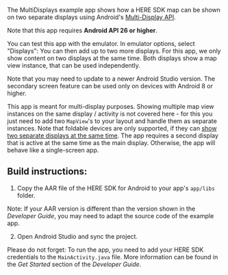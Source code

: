 The MultiDisplays example app shows how a HERE SDK map can be shown on two separate displays using Android's [Multi-Display API](https://source.android.com/devices/tech/display/multi_display/).

Note that this app requires **Android API 26 or higher**.

You can test this app with the emulator. In emulator options, select "Displays": You can then add up to two more displays. For this app, we only show content on two displays at the same time. Both displays show a map view instance, that can be used independently.

Note that you may need to update to a newer Android Studio version. The secondary screen feature can be used only on devices with Android 8 or higher.

This app is meant for multi-display purposes. Showing multiple map view instances on the same display / activity is not covered here - for this you just need to add two `MapView`'s to your layout and handle them as separate instances. Note that foldable devices are only supported, if they can [show two separate displays at the same time](https://insights.samsung.com/2019/01/14/how-to-optimize-apps-for-folding-devices-developing-for-the-multiscreen-form-factor/). The app requires a second display that is active at the same time as the main display. Otherwise, the app will behave like a single-screen app.

Build instructions:
-------------------

1) Copy the AAR file of the HERE SDK for Android to your app's `app/libs` folder.

Note: If your AAR version is different than the version shown in the _Developer Guide_, you may need to adapt the source code of the example app.

2) Open Android Studio and sync the project.

Please do not forget: To run the app, you need to add your HERE SDK credentials to the `MainActivity.java` file. More information can be found in the _Get Started_ section of the _Developer Guide_.
